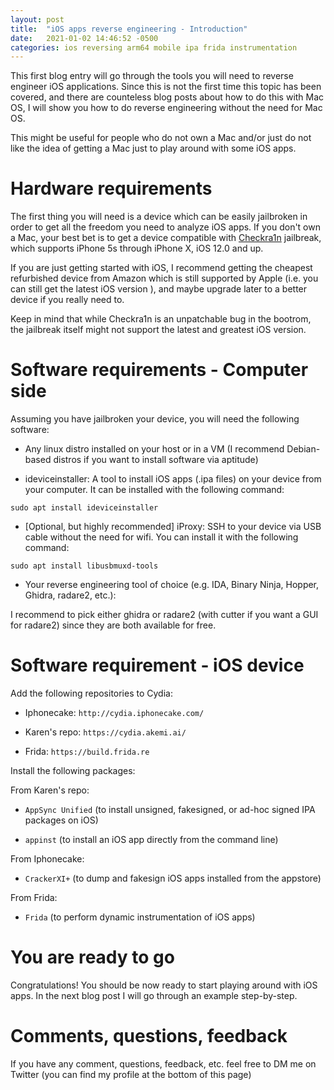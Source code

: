 ```yaml
---
layout: post
title:  "iOS apps reverse engineering - Introduction"
date:   2021-01-02 14:46:52 -0500
categories: ios reversing arm64 mobile ipa frida instrumentation
---
```

This first blog entry will go through the tools you will need to reverse engineer iOS applications. Since this is not the first time this topic has been covered, and there are counteless
blog posts about how to do this with Mac OS, I will show you how to do reverse engineering without the need for Mac OS. 

This might be useful for people who do not own a Mac and/or just do not like the idea of getting a Mac just to play around with some iOS apps. 

# Hardware requirements

The first thing you will need is a device which can be easily jailbroken in order to get all the freedom you need to analyze iOS apps. If you don't own a Mac, your best bet is to get
a device compatible with [Checkra1n] jailbreak, which supports iPhone 5s through iPhone X, iOS 12.0 and up.

If you are just getting started with iOS, I recommend getting the cheapest refurbished device from Amazon which is still supported by Apple (i.e. you can still get the latest iOS version
), and maybe upgrade later to a better device if you really need to. 

Keep in mind that while Checkra1n is an unpatchable bug in the bootrom, the jailbreak itself might not support the latest and greatest iOS version.   

# Software requirements - Computer side

Assuming you have jailbroken your device, you will need the following software:

- Any linux distro installed on your host or in a VM (I recommend Debian-based distros if you want to install software via aptitude)

- ideviceinstaller: A tool to install iOS apps (.ipa files) on your device from your computer. It can be installed with the following command:

`sudo apt install ideviceinstaller`

- [Optional, but highly recommended] iProxy: SSH to your device via USB cable without the need for wifi. You can install it with the following command:

`sudo apt install libusbmuxd-tools`

- Your reverse engineering tool of choice (e.g. IDA, Binary Ninja, Hopper, Ghidra, radare2, etc.):

I recommend to pick either ghidra or radare2 (with cutter if you want a GUI for radare2) since they are both available for free.

# Software requirement - iOS device

Add the following repositories to Cydia:

- Iphonecake: `http://cydia.iphonecake.com/`

- Karen's repo: `https://cydia.akemi.ai/`

- Frida: `https://build.frida.re`

Install the following packages:

From Karen's repo:

- `AppSync Unified` (to install unsigned, fakesigned, or ad-hoc signed IPA packages on iOS)

- `appinst` (to install an iOS app directly from the command line)

From Iphonecake:

- `CrackerXI+` (to dump and fakesign iOS apps installed from the appstore)

From Frida:

- `Frida` (to perform dynamic instrumentation of iOS apps)

# You are ready to go

Congratulations! You should be now ready to start playing around with iOS apps. In the next blog post I will go through an example step-by-step.

# Comments, questions, feedback

If you have any comment, questions, feedback, etc. feel free to DM me on Twitter (you can find my profile at the bottom of this page)

[Checkra1n]: https://checkra.in/
